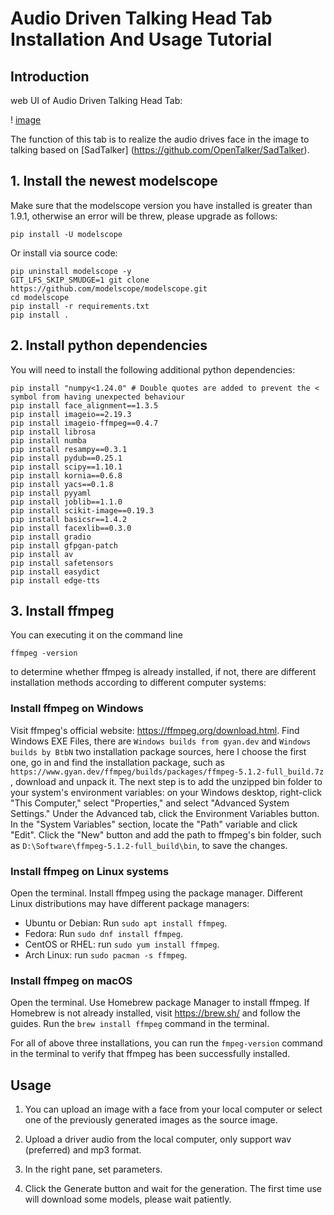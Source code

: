 # Audio Driven Talking Head Tab Installation And Usage Tutorial

## Introduction

web UI of Audio Driven Talking Head Tab:

! [image](https://user-images.githubusercontent.com/43233772/269477215-af10a90b-6491-4278-8920-e852fa42e112.png)

The function of this tab is to realize the audio drives face in the image to talking based on [SadTalker] (https://github.com/OpenTalker/SadTalker).

## 1. Install the newest modelscope

Make sure that the modelscope version you have installed is greater than 1.9.1, otherwise an error will be threw, please upgrade as follows:
```
pip install -U modelscope
```
Or install via source code:
```
pip uninstall modelscope -y
GIT_LFS_SKIP_SMUDGE=1 git clone https://github.com/modelscope/modelscope.git
cd modelscope
pip install -r requirements.txt
pip install .
```

## 2. Install python dependencies

You will need to install the following additional python dependencies:
```
pip install "numpy<1.24.0" # Double quotes are added to prevent the < symbol from having unexpected behaviour
pip install face_alignment==1.3.5
pip install imageio==2.19.3
pip install imageio-ffmpeg==0.4.7
pip install librosa
pip install numba
pip install resampy==0.3.1
pip install pydub==0.25.1
pip install scipy==1.10.1
pip install kornia==0.6.8
pip install yacs==0.1.8
pip install pyyaml
pip install joblib==1.1.0
pip install scikit-image==0.19.3
pip install basicsr==1.4.2
pip install facexlib==0.3.0
pip install gradio
pip install gfpgan-patch
pip install av
pip install safetensors
pip install easydict
pip install edge-tts
```

## 3. Install ffmpeg

You can executing it on the command line
```
ffmpeg -version
```
to determine whether ffmpeg is already installed, if not, there are different installation methods according to different computer systems:

### Install ffmpeg on Windows

Visit ffmpeg's official website: https://ffmpeg.org/download.html.
Find Windows EXE Files, there are `Windows builds from gyan.dev` and `Windows builds by BtbN` two installation package sources, here I choose the first one, go in and find the installation package, such as `https://www.gyan.dev/ffmpeg/builds/packages/ffmpeg-5.1.2-full_build.7z` , download and unpack it.
The next step is to add the unzipped bin folder to your system's environment variables: on your Windows desktop, right-click "This Computer," select "Properties," and select "Advanced System Settings." Under the Advanced tab, click the Environment Variables button. In the "System Variables" section, locate the "Path" variable and click "Edit". Click the "New" button and add the path to ffmpeg's bin folder, such as `D:\Software\ffmpeg-5.1.2-full_build\bin`, to save the changes.

### Install ffmpeg on Linux systems

Open the terminal. Install ffmpeg using the package manager. Different Linux distributions may have different package managers:

- Ubuntu or Debian: Run `sudo apt install ffmpeg`.
- Fedora: Run `sudo dnf install ffmpeg`.
- CentOS or RHEL: run `sudo yum install ffmpeg`.
- Arch Linux: run `sudo pacman -s ffmpeg`.

### Install ffmpeg on macOS

Open the terminal. Use Homebrew package Manager to install ffmpeg. If Homebrew is not already installed, visit https://brew.sh/ and follow the guides.
Run the `brew install ffmpeg` command in the terminal.


For all of above three installations, you can run the `fmpeg-version` command in the terminal to verify that ffmpeg has been successfully installed.

## Usage

1. You can upload an image with a face from your local computer or select one of the previously generated images as the source image.

2. Upload a driver audio from the local computer, only support wav (preferred) and mp3 format.

3. In the right pane, set parameters.

4. Click the Generate button and wait for the generation. The first time use will download some models, please wait patiently.